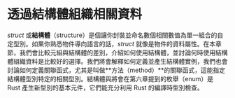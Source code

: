 # 透過結構體組織相關資料

*struct* 或**結構體**（structure）是個讓你封裝並命名數個相關數值為單一組合的自定型別。如果你熟悉物件導向語言的話，*struct* 就像是物件的資料屬性。在本章節，我們會比較元組與結構體的差別，介紹如何使用結構體，並討論何時使用結構體組織資料是比較好的選擇。我們將會解釋如何定義並產生結構體實例，我們也會討論如何定義關聯函式，尤其是叫做**方法（method）**的關聯函式，這能指定結構體型別特定的相關型別。結構體與將會在第六章提到的枚舉（enum）是 Rust 產生新型別的基本元件，它們能充分利用 Rust 的編譯時型別檢查。
